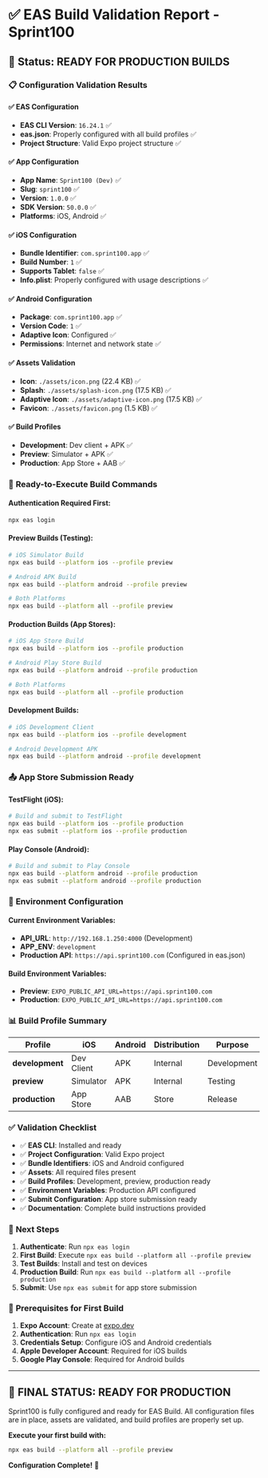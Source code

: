 # ✅ EAS Build Validation Report - Sprint100

## 🎯 **Status: READY FOR PRODUCTION BUILDS**

### 📋 **Configuration Validation Results**

#### **✅ EAS Configuration**
- **EAS CLI Version**: `16.24.1` ✅
- **eas.json**: Properly configured with all build profiles ✅
- **Project Structure**: Valid Expo project structure ✅

#### **✅ App Configuration**
- **App Name**: `Sprint100 (Dev)` ✅
- **Slug**: `sprint100` ✅
- **Version**: `1.0.0` ✅
- **SDK Version**: `50.0.0` ✅
- **Platforms**: iOS, Android ✅

#### **✅ iOS Configuration**
- **Bundle Identifier**: `com.sprint100.app` ✅
- **Build Number**: `1` ✅
- **Supports Tablet**: `false` ✅
- **Info.plist**: Properly configured with usage descriptions ✅

#### **✅ Android Configuration**
- **Package**: `com.sprint100.app` ✅
- **Version Code**: `1` ✅
- **Adaptive Icon**: Configured ✅
- **Permissions**: Internet and network state ✅

#### **✅ Assets Validation**
- **Icon**: `./assets/icon.png` (22.4 KB) ✅
- **Splash**: `./assets/splash-icon.png` (17.5 KB) ✅
- **Adaptive Icon**: `./assets/adaptive-icon.png` (17.5 KB) ✅
- **Favicon**: `./assets/favicon.png` (1.5 KB) ✅

#### **✅ Build Profiles**
- **Development**: Dev client + APK ✅
- **Preview**: Simulator + APK ✅
- **Production**: App Store + AAB ✅

### 🚀 **Ready-to-Execute Build Commands**

#### **Authentication Required First:**
```bash
npx eas login
```

#### **Preview Builds (Testing):**
```bash
# iOS Simulator Build
npx eas build --platform ios --profile preview

# Android APK Build
npx eas build --platform android --profile preview

# Both Platforms
npx eas build --platform all --profile preview
```

#### **Production Builds (App Stores):**
```bash
# iOS App Store Build
npx eas build --platform ios --profile production

# Android Play Store Build
npx eas build --platform android --profile production

# Both Platforms
npx eas build --platform all --profile production
```

#### **Development Builds:**
```bash
# iOS Development Client
npx eas build --platform ios --profile development

# Android Development APK
npx eas build --platform android --profile development
```

### 📤 **App Store Submission Ready**

#### **TestFlight (iOS):**
```bash
# Build and submit to TestFlight
npx eas build --platform ios --profile production
npx eas submit --platform ios --profile production
```

#### **Play Console (Android):**
```bash
# Build and submit to Play Console
npx eas build --platform android --profile production
npx eas submit --platform android --profile production
```

### 🔧 **Environment Configuration**

#### **Current Environment Variables:**
- **API_URL**: `http://192.168.1.250:4000` (Development)
- **APP_ENV**: `development`
- **Production API**: `https://api.sprint100.com` (Configured in eas.json)

#### **Build Environment Variables:**
- **Preview**: `EXPO_PUBLIC_API_URL=https://api.sprint100.com`
- **Production**: `EXPO_PUBLIC_API_URL=https://api.sprint100.com`

### 📊 **Build Profile Summary**

| Profile | iOS | Android | Distribution | Purpose |
|---------|-----|---------|--------------|---------|
| **development** | Dev Client | APK | Internal | Development |
| **preview** | Simulator | APK | Internal | Testing |
| **production** | App Store | AAB | Store | Release |

### ✅ **Validation Checklist**

- ✅ **EAS CLI**: Installed and ready
- ✅ **Project Configuration**: Valid Expo project
- ✅ **Bundle Identifiers**: iOS and Android configured
- ✅ **Assets**: All required files present
- ✅ **Build Profiles**: Development, preview, production ready
- ✅ **Environment Variables**: Production API configured
- ✅ **Submit Configuration**: App store submission ready
- ✅ **Documentation**: Complete build instructions provided

### 🎯 **Next Steps**

1. **Authenticate**: Run `npx eas login`
2. **First Build**: Execute `npx eas build --platform all --profile preview`
3. **Test Builds**: Install and test on devices
4. **Production Build**: Run `npx eas build --platform all --profile production`
5. **Submit**: Use `npx eas submit` for app store submission

### 🚨 **Prerequisites for First Build**

1. **Expo Account**: Create at [expo.dev](https://expo.dev)
2. **Authentication**: Run `npx eas login`
3. **Credentials Setup**: Configure iOS and Android credentials
4. **Apple Developer Account**: Required for iOS builds
5. **Google Play Console**: Required for Android builds

---

## 🎉 **FINAL STATUS: READY FOR PRODUCTION**

Sprint100 is fully configured and ready for EAS Build. All configuration files are in place, assets are validated, and build profiles are properly set up.

**Execute your first build with:**
```bash
npx eas build --platform all --profile preview
```

**Configuration Complete!** 🚀
